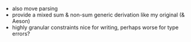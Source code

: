   * also move parsing
  * provide a mixed sum & non-sum generic derivation like my original (& Aeson)
  * highly granular constraints nice for writing, perhaps worse for type errors?
